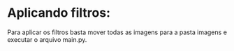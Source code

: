 # Aplicando filtros:
Para aplicar os filtros basta mover todas as imagens para a pasta imagens e executar o arquivo main.py.
